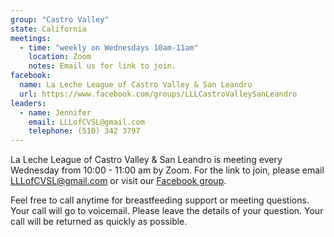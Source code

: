 ```yaml
---
group: "Castro Valley"
state: California
meetings:
  - time: "weekly on Wednesdays 10am-11am"
    location: Zoom
    notes: Email us for link to join.
facebook:
  name: La Leche League of Castro Valley & San Leandro
  url: https://www.facebook.com/groups/LLLCastroValleySanLeandro
leaders:
  - name: Jennifer
    email: LLLofCVSL@gmail.com
    telephone: (510) 342 3797
---
```


La Leche League of Castro Valley & San Leandro is meeting every Wednesday from 10:00 - 11:00 am by Zoom. For the link to join, please email LLLofCVSL@gmail.com or visit our [Facebook group](https://www.facebook.com/groups/LLLCastroValleySanLeandro).

Feel free to call anytime for breastfeeding support or meeting questions. Your call will go to voicemail. Please leave the details of your question. Your call will be returned as quickly as possible.